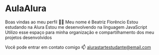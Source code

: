 # AulaAlura
Boas vindas ao meu perfil 💙💙
Meu nome é Beatriz Florêncio 
Estou estudando na Alura
Estou me desenvolvendo na linguagem JavaScript
Utilizo esse espaço para minha organização e compartilhamento dos meu projetos desenvolvidos

Você pode entrar em contato comigo 📫
alurastartestudante@email.com
